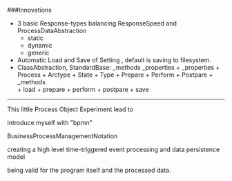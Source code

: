 ###Innovations

+ 3 basic Response-types balancing ResponseSpeed and ProcessDataAbstraction
    + static
    + dynamic
    + generic
+ Automatic Load and Save of Setting , default is saving to filesystem.
+ ClassAbstraction, StandardBase: _methods _properties
        + _properties
            + Process
            + Arctype
            + State
            + Type
            + Prepare
            + Perform
            + Postpare
    	+ _methods		
            + load
            + prepare
            + perform
            + postpare
            + save

------------------

This little Process Object Experiment lead to


introduce myself with "bpmn"

BusinessProcessManagementNotation

creating a high level time-triggered event processing and data persistence model

being valid for the program itself and the processed data.